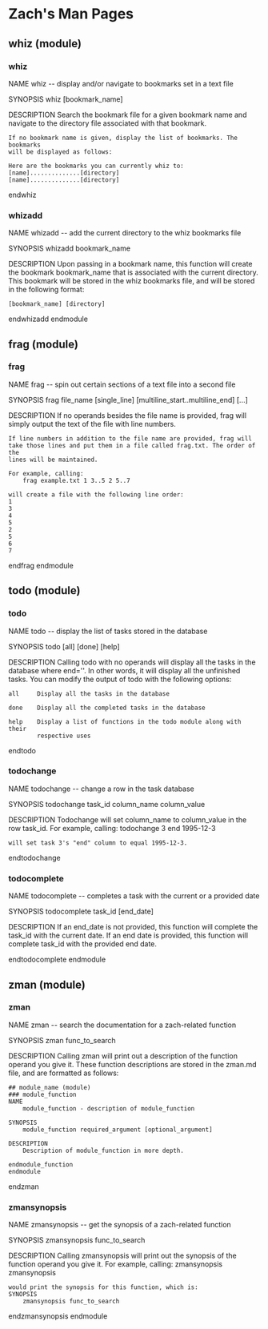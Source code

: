 Zach's Man Pages
================

## whiz (module)
### whiz
NAME
    whiz -- display and/or navigate to bookmarks set in a text file

SYNOPSIS
    whiz [bookmark_name]

DESCRIPTION
    Search the bookmark file for a given bookmark name and navigate to the
    directory file associated with that bookmark. 

    If no bookmark name is given, display the list of bookmarks. The bookmarks
    will be displayed as follows:

    Here are the bookmarks you can currently whiz to:
    [name]..............[directory]
    [name]..............[directory]

endwhiz

### whizadd
NAME
    whizadd -- add the current directory to the whiz bookmarks file

SYNOPSIS
    whizadd bookmark_name

DESCRIPTION
    Upon passing in a bookmark name, this function will create the bookmark
    bookmark_name that is associated with the current directory. This bookmark
    will be stored in the whiz bookmarks file, and will be stored in the
    following format:

    [bookmark_name] [directory]

endwhizadd
endmodule

## frag (module)
### frag
NAME
    frag -- spin out certain sections of a text file into a second file

SYNOPSIS
    frag file_name [single_line] [multiline_start..multiline_end] [...]

DESCRIPTION
    If no operands besides the file name is provided, frag will simply
    output the text of the file with line numbers.
    
    If line numbers in addition to the file name are provided, frag will
    take those lines and put them in a file called frag.txt. The order of the
    lines will be maintained. 
    
    For example, calling:
        frag example.txt 1 3..5 2 5..7

    will create a file with the following line order:
    1
    3
    4
    5
    2
    5
    6
    7

endfrag
endmodule

## todo (module)
### todo
NAME
    todo -- display the list of tasks stored in the database

SYNOPSIS
    todo [all] [done] [help]

DESCRIPTION
    Calling todo with no operands will display all the tasks in the database
    where end=''. In other words, it will display all the unfinished tasks.
    You can modify the output of todo with the following options:

    all     Display all the tasks in the database

    done    Display all the completed tasks in the database

    help    Display a list of functions in the todo module along with their
            respective uses

endtodo

### todochange
NAME
    todochange -- change a row in the task database

SYNOPSIS
    todochange task_id column_name column_value

DESCRIPTION
    Todochange will set column_name to column_value in the row task_id. For
    example, calling:
        todochange 3 end 1995-12-3

    will set task 3's "end" column to equal 1995-12-3. 
endtodochange

### todocomplete
NAME
    todocomplete -- completes a task with the current or a provided date

SYNOPSIS
    todocomplete task_id [end_date]

DESCRIPTION
    If an end_date is not provided, this function will complete the task_id
    with the current date. If an end date is provided, this function 
    will complete task_id with the provided end date. 

endtodocomplete
endmodule

## zman (module)
### zman
NAME
    zman -- search the documentation for a zach-related function

SYNOPSIS
    zman func_to_search

DESCRIPTION
    Calling zman will print out a description of the function operand you give
    it. These function descriptions are stored in the zman.md file, and are
    formatted as follows:

    ## module_name (module)
    ### module_function
    NAME
        module_function - description of module_function

    SYNOPSIS
        module_function required_argument [optional_argument]

    DESCRIPTION
        Description of module_function in more depth. 

    endmodule_function
    endmodule

endzman

### zmansynopsis
NAME
    zmansynopsis -- get the synopsis of a zach-related function

SYNOPSIS
    zmansynopsis func_to_search

DESCRIPTION
    Calling zmansynopsis will print out the synopsis of the function operand
    you give it. For example, calling:
        zmansynopsis zmansynopsis

    would print the synopsis for this function, which is:
    SYNOPSIS
        zmansynopsis func_to_search

endzmansynopsis
endmodule
